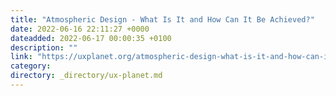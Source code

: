 ```yaml
---
title: "Atmospheric Design - What Is It and How Can It Be Achieved?"
date: 2022-06-16 22:11:27 +0000
dateadded: 2022-06-17 00:00:35 +0100
description: ""
link: "https://uxplanet.org/atmospheric-design-what-is-it-and-how-can-it-be-achieved-6817da74bad2?source=rss----819cc2aaeee0---4"
category:
directory: _directory/ux-planet.md
---
```

